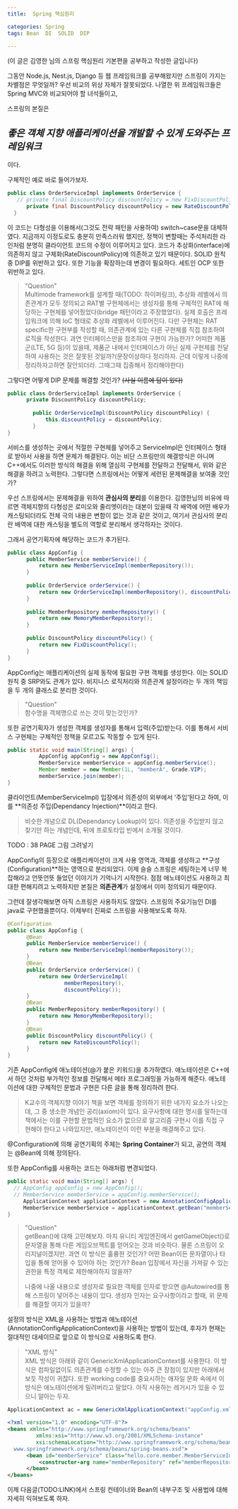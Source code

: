 ```yaml
---
title:  Spring 핵심원리

categories: Spring 
tags: Bean  DI  SOLID  DIP
 
---
```


  
(이 글은 김영한 님의 스프링 핵심원리 기본편을 공부하고 작성한 글입니다)  
  
그동안 Node.js, Nest.js, Django 등 웹 프레임워크를 공부해왔지만 스프링이 가지는 차별점은 무엇일까? 우선 비교의 위상 자체가 잘못되었다. 나열한 위 프레임워크들은 Spring MVC와 비교되어야 할 녀석들이고,  
  
스프링의 본질은   
## *좋은 객체 지향 애플리케이션을 개발할 수 있게 도와주는 프레임워크*  
이다.  
  
  
구체적인 예로 바로 들어가보자.  
  
```java  
public class OrderServiceImpl implements OrderService {  
   // private final DiscountPolicy discountPolicy = new FixDiscountPolicy();  
      private final DiscountPolicy discountPolicy = new RateDiscountPolicy();  
  }  
```   
  
이 코드는 다형성을 이용해서(그것도 전략 패턴을 사용하여) switch~case문을 대체하였다. 지금까지 이정도로도 충분히 만족스러워 했지만, 정책이 변할때는 주석처리한 라인처럼 분명히 클라이언트 코드의 수정이 이루어지고 있다. 코드가 추상화(interface)에 의존하지 않고 구체화(RateDiscountPolicy)에 의존하고 있기 때문이다. SOLID 원칙 중 DIP를 위반하고 있다. 또한 기능을 확장하는데 변경이 필요하다. 세트인 OCP 또한 위반하고 있다.  
  
> "Question"    
> Multimode framework를 설계할 때(TODO: 하이퍼링크), 추상화 레벨에서 의존관계가 모두 정의되고 RAT별 구현체에서는 생성자를 통해 구체적인 RAT에 해당하는 구현체를 넣어줬었다(bridge 패턴이라고 주장했었다). 실제 호출은 프레임워크에 의해 IoC 형태로 추상화 레벨에서 이루어진다. 다만 구현체는  RAT specific한 구현부를 작성할 때, 의존관계에 있는 다른 구현체를 직접 참조하여 로직을 작성한다. 과연 인터페이스만을 참조하여 구현이 가능한가? 어떠한 제품군(LTE, 5G 등)이 있을때, 제품군 내에서 인터페이스가 아닌 실제 구현체를 전달하여 사용하는 것은 잘못된 것일까?(문장이상하다 정리하자. 근데 이렇게 나중에 정리하자고하면 잘안되더라. 그때그때 집중해서 정리해야한다)    
  
  
그렇다면 어떻게 DIP 문제를 해결할 것인가? ~~(사실 이름에 답이 있다)~~  
  
``` java  
public class OrderServiceImpl implements OrderService {  
      private DiscountPolicy discountPolicy;  
  
		public OrderServiceImpl(DiscountPolicy discountPolicy) {  
			this.discountPolicy = discountPolicy;  
		}  
}  
```  
  
서비스를 생성하는 곳에서 적절한 구현체를 넣어주고 ServiceImpl은 인터페이스 형태로 받아서 사용을 하면 문제가 해결된다. 이는 비단 스프링만의 해결방식은 아니며 C++에서도 이러한 방식의 해결을 위해 열심히 구현체를 전달하고 전달해서, 위와 같은 해결을 하려고 노력한다. 그렇다면 스프링에서는 어떻게 세련된 문제해결을 보여줄 것인가?  
  
  
우선 스프링에서는 문제해결을 위하여 **관심사의 분리**를 이용한다. 김영한님의 비유에 따르면 객체지향의 다형성은 로미오와 줄리엣이라는 대본이 있을때 각 배역에 어떤 배우가 캐스팅되더라도 전체 극의 내용은 변함이 없는 것과 같은 것이고, 여기서 관심사의 분리란 배역에 대한 캐스팅을 별도의 역할로 분리해서 생각하자는 것이다.  
  
그래서 공연기획자에 해당하는 코드가 추가된다.  
  
```java  
public class AppConfig {  
      public MemberService memberService() {  
          return new MemberServiceImpl(memberRepository());  
      }  
  
      public OrderService orderService() {  
          return new OrderServiceImpl(memberRepository(), discountPolicy());  
      }  
   
      public MemberRepository memberRepository() {  
          return new MemoryMemberRepository();  
      }  
  
      public DiscountPolicy discountPolicy() {  
          return new FixDiscountPolicy();  
      }  
}  
```  
  
AppConfig는 애플리케이션의 실제 동작에 필요한 구현 객체를 생성한다. 이는 SOLID 원칙 중 SRP와도 관계가 있다. 비지니스 로직처리와 의존관계 설정이라는 두 개의 책임을 두 개의 클래스로 분리한 것이다.  
  
> "Question"    
> 함수명을 객체명으로 쓰는 것이 맞는것인가?    
  
또한 공연기획자가 생성한 객체를 생성자를 통해서 입력(주입)받는다. 이를 통해서 서비스 구현체는 구체적인 정책을 모르고도 작동할 수 있게 된다.  
  
```java  
public static void main(String[] args) {  
          AppConfig appConfig = new AppConfig();  
          MemberService memberService = appConfig.memberService();  
          Member member = new Member(1L, "memberA", Grade.VIP);  
          memberService.join(member);  
}  
```  
  
클라이언트(MemberServiceImpl) 입장에서 의존성이 외부에서 ‘주입’된다고 하여, 이를 **의존성 주입(Dependancy Injection)**이라고 한다.  
  
> 비슷한 개념으로 DL(Dependancy Lookup)이 있다. 의존성을 주입받지 않고 찾기만 하는 개념인데, 뒤에 프로토타입 빈에서 소개될 것이다.    
  
  
TODO : 38 PAGE 그림 그려넣기  
  
  
AppConfig의 등장으로 애플리케이션이 크게 사용 영역과, 객체를 생성하고 **구성(Configuration)**하는 영역으로 분리되었다. 이제 슬슬 스프링은 세팅하는게 너무 복잡해라고 언뜻언뜻 들었던 이야기가 기억나기 시작한다. 점점 애노테이션도 사용하고 최대한 편해지려고 노력하지만 본질은 **의존관계**가 설정에서 이미 정의되기 때문이다.  
  
  
그런데 잘생각해보면 아직 스프링은 사용하지도 않았다. 스프링의 주요기능인 DI를 java로 구현했을뿐이다. 이제부터 진짜로 스프링을 사용해보도록 하자.  
  
```java  
@Configuration  
public class AppConfig {  
      @Bean  
      public MemberService memberService() {  
          return new MemberServiceImpl(memberRepository());  
      }  
      @Bean  
      public OrderService orderService() {  
          return new OrderServiceImpl(  
                  memberRepository(),  
                  discountPolicy());  
      }  
      @Bean  
      public MemberRepository memberRepository() {  
          return new MemoryMemberRepository();  
      }  
      @Bean  
      public DiscountPolicy discountPolicy() {  
          return new RateDiscountPolicy();  
      }  
}  
```  
  
기존 AppConfig에 애노테이션(@가 붙은 키워드)을 추가하였다. 애노테이션은 C++에서 하던 것처럼 부가적인 정보를 전달해서 메타 프로그래밍을 가능하게 해준다. 애노테이션에 대한 구체적인 문법과 구현은 다른 글을 통해 정리하려 한다.  
  
> K교수의 객체지향 이야기 책을 보면 객체를 정의하기 위한 네가지 요소가 나오는데, 그 중 생소한 개념인 공리(axiom)이 있다. 요구사항에 대한 명시를 말하는데 책에서는 이를 구현할 문법적인 요소가 없으므로 알고리즘 구현시 이를 직접 구현해야 한다고 나와있지만, 애노테이션이 이런 부분을 해결해주고 있다.    
  
@Configuration에 의해 공연기획의 주체는 **Spring Container**가 되고, 공연의 객체는 @Bean에 의해 정의된다.  
  
또한 AppConfig를 사용하는 코드는 아래처럼 변경되었다.  
  
```java  
public static void main(String[] args) {  
  // AppConfig appConfig = new AppConfig();  
  // MemberService memberService = appConfig.memberService();  
     ApplicationContext applicationContext = new AnnotationConfigApplicationContext(AppConfig.class);  
     MemberService memberService = applicationContext.getBean("memberService", MemberService.class);  
}  
```  
  
> "Question"    
> getBean()에 대해 고민해보자. 마치 유니티 게임엔진에서 getGameObject()로 문자열을 통해 다른 게임오브젝트를 얻어오는 것과 비슷하다. 물론 스프링이 오리지널이겠지만. 과연 이 방식은 훌륭한 것인가? 어떤 Bean이든 문자열이나 타입을 통해 얻어올 수 있어야 하는 것인가? Bean 입장에서 자신을 가져갈 수 있는 권한을 특정 객체로 제한해야하지 않을까?     
>     
> 나중에 나올 내용으로 생성자로 필요한 객체를 인자로 받으면 @Autowired를 통해 스프링이 넣어주는 내용이 있다. 생성자 인자는 요구사항이라고 할때, 위 문제를 해결할 여지가 있을까?    
  
  
설정의 방식은 XML을 사용하는 방법과 애노테이션(AnnotationConfigApplicationContext)을 사용하는 방법이 있는데, 후자가 현재는 절대적인 대세이므로 앞으로 이 방식으로 사용하도록 한다.  
  
> "XML 방식"    
> XML 방식은 아래와 같이 GenericXmlApplicationContext를 사용한다. 이 방식은 컴파일없이도 의존관계를 수정할 수 있는 아주 큰 장점이 있지만 아래에서 보듯 작성이 귀찮다. 또한 working code를 중요시하는 애자일 문화 속에서 이 방식은 애노테이션에게 밀려버리고 말았다. 아직 사용하는 레거시가 있을 수 있으니 알아는 두자.    
  
```java  
ApplicationContext ac = new GenericXmlApplicationContext("appConfig.xml");  
```  
  
```xml  
<?xml version="1.0" encoding="UTF-8"?>  
<beans xmlns="http://www.springframework.org/schema/beans"  
         xmlns:xsi="http://www.w3.org/2001/XMLSchema-instance"  
         xsi:schemaLocation="http://www.springframework.org/schema/beans http://  
  www.springframework.org/schema/beans/spring-beans.xsd">  
      <bean id="memberService" class="hello.core.member.MemberServiceImpl">  
          <constructor-arg name="memberRepository" ref="memberRepository" />  
      </bean>  
</beans>  
```  
  
  
이제 다음글(TODO:LINK)에서 스프링 컨테이너와 Bean의 내부구조 및 사용법에 대해 자세히 익혀보도록 하자.  
